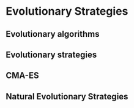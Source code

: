 # Evolutionary Strategies

## Evolutionary algorithms

## Evolutionary strategies

## CMA-ES

## Natural Evolutionary Strategies

